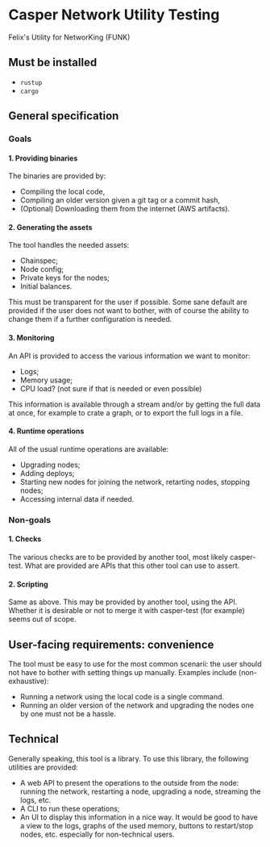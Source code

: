 # Casper Network Utility Testing

Felix's Utility for NetworKing (FUNK)

## Must be installed

- `rustup`
- `cargo`

## General specification

### Goals

#### 1. Providing binaries

The binaries are provided by:
- Compiling the local code,
- Compiling an older version given a git tag or a commit hash,
- (Optional) Downloading them from the internet (AWS artifacts).

#### 2. Generating the assets

The tool handles the needed assets:
- Chainspec;
- Node config;
- Private keys for the nodes;
- Initial balances.

This must be transparent for the user if possible. Some sane default are provided if the user does not want to bother, with of course the ability to change them if a further configuration is needed.

#### 3. Monitoring

An API is provided to access the various information we want to monitor:
- Logs;
- Memory usage;
- CPU load? (not sure if that is needed or even possible)

This information is available through a stream and/or by getting the full data at once, for example to crate a graph, or to export the full logs in a file.

#### 4. Runtime operations

All of the usual runtime operations are available:
- Upgrading nodes;
- Adding deploys;
- Starting new nodes for joining the network, retarting nodes, stopping nodes;
- Accessing internal data if needed.

### Non-goals

#### 1. Checks

The various checks are to be provided by another tool, most likely casper-test. What are provided are APIs that this other tool can use to assert.

#### 2. Scripting

Same as above. This may be provided by another tool, using the API. Whether it is desirable or not to merge it with casper-test (for example) seems out of scope.

## User-facing requirements: convenience

The tool must be easy to use for the most common scenarii: the user should not have to bother with setting things up manually. Examples include (non-exhaustive):
- Running a network using the local code is a single command.
- Running an older version of the network and upgrading the nodes one by one must not be a hassle.

## Technical

Generally speaking, this tool is a library. To use this library, the following utilities are provided:
- A web API to present the operations to the outside from the node: running the network, restarting a node, upgrading a node, streaming the logs, etc.
- A CLI to run these operations;
- An UI to display this information in a nice way. It would be good to have a view to the logs, graphs of the used memory, buttons to restart/stop nodes, etc. especially for non-technical users.
